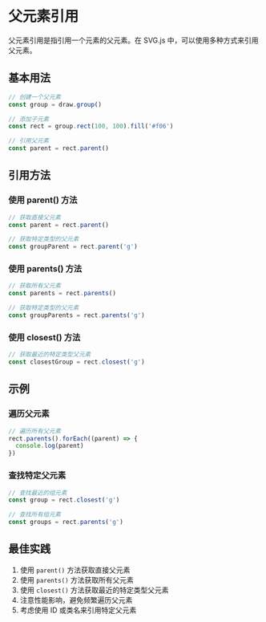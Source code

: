 # 父元素引用

父元素引用是指引用一个元素的父元素。在 SVG.js 中，可以使用多种方式来引用父元素。

## 基本用法

```ts
// 创建一个父元素
const group = draw.group()

// 添加子元素
const rect = group.rect(100, 100).fill('#f06')

// 引用父元素
const parent = rect.parent()
```

## 引用方法

### 使用 parent() 方法

```ts
// 获取直接父元素
const parent = rect.parent()

// 获取特定类型的父元素
const groupParent = rect.parent('g')
```

### 使用 parents() 方法

```ts
// 获取所有父元素
const parents = rect.parents()

// 获取特定类型的父元素
const groupParents = rect.parents('g')
```

### 使用 closest() 方法

```ts
// 获取最近的特定类型父元素
const closestGroup = rect.closest('g')
```

## 示例

### 遍历父元素

```ts
// 遍历所有父元素
rect.parents().forEach((parent) => {
  console.log(parent)
})
```

### 查找特定父元素

```ts
// 查找最近的组元素
const group = rect.closest('g')

// 查找所有组元素
const groups = rect.parents('g')
```

## 最佳实践

1. 使用 `parent()` 方法获取直接父元素
2. 使用 `parents()` 方法获取所有父元素
3. 使用 `closest()` 方法获取最近的特定类型父元素
4. 注意性能影响，避免频繁遍历父元素
5. 考虑使用 ID 或类名来引用特定父元素
